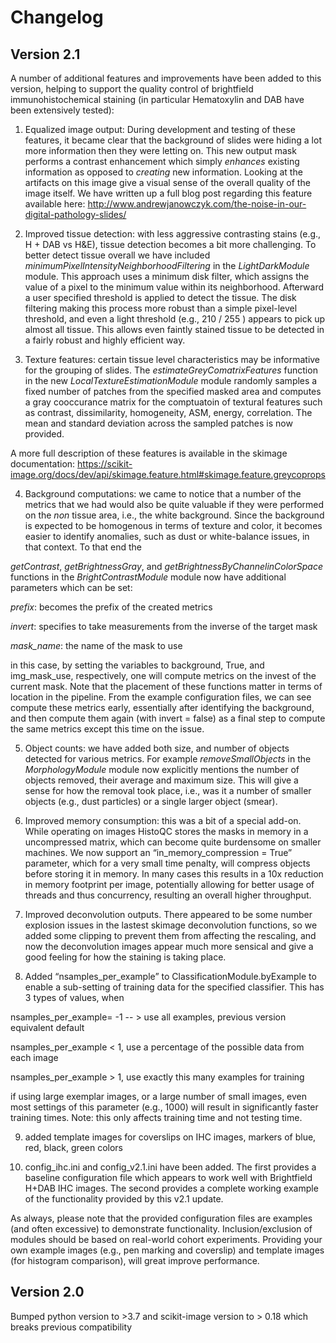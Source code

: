 ﻿# Changelog

## Version 2.1

A number of additional features and improvements have been added to this version, helping to support the quality control of brightfield immunohistochemical staining (in particular Hematoxylin and DAB have been extensively tested):

1. Equalized image output: During development and testing of these features, it became clear that the background of slides were hiding a lot more information then they were letting on. This new output mask performs a contrast enhancement which simply *enhances* existing information as opposed to *creating* new information. Looking at the artifacts on this image give a visual sense of the overall quality of the image itself. We have written up a full blog post regarding this feature available here: http://www.andrewjanowczyk.com/the-noise-in-our-digital-pathology-slides/

2. Improved tissue detection: with less aggressive contrasting stains (e.g., H + DAB vs H&E), tissue detection becomes a bit more challenging. To better detect tissue overall we have included _minimumPixelIntensityNeighborhoodFiltering_ in the _LightDarkModule_ module. This approach uses a minimum disk filter, which assigns the value of a pixel to the minimum value within its neighborhood. Afterward a user specified threshold is applied to detect the tissue. The disk filtering making this process more robust than a simple pixel-level threshold, and even a light threshold (e.g., 210 / 255 ) appears to pick up almost all tissue. This allows even faintly stained tissue to be detected in a fairly robust and highly efficient way.

3. Texture features: certain tissue level characteristics may be informative for the grouping of slides. The _estimateGreyComatrixFeatures_ function in the new _LocalTextureEstimationModule_ module randomly samples a fixed number of patches from the specified masked area and computes a gray cooccurance matrix for the comptuatoin of textural features such as contrast, dissimilarity, homogeneity, ASM, energy, correlation. The mean and standard deviation across the sampled patches is now provided.

A more full description of these features is available in the skimage documentation: https://scikit-image.org/docs/dev/api/skimage.feature.html#skimage.feature.greycoprops

4. Background computations: we came to notice that a number of the metrics that we had would also be quite valuable if they were performed on the *non* tissue area, i.e., the white background. Since the background is expected to be homogenous in terms of texture and color, it becomes easier to identify anomalies, such as dust or white-balance issues, in that context. To that end the

_getContrast_, _getBrightnessGray_, and _getBrightnessByChannelinColorSpace_ functions in the _BrightContrastModule_ module now have additional parameters which can be set:

*prefix*: becomes the prefix of the created metrics

*invert*: specifies to take measurements from the inverse of the target mask

*mask_name*: the name of the mask to use

in this case, by setting the variables to background, True, and img_mask_use, respectively, one will compute metrics on the invest of the current mask. Note that the placement of these functions matter in terms of location in the pipeline. From the example configuration files, we can see compute these metrics early, essentially after identifying the background, and then compute them again (with invert = false) as a final step to compute the same metrics except this time on the issue.

5) Object counts: we have added both size, and number of objects detected for various metrics. For example _removeSmallObjects_ in the _MorphologyModule_ module now explicitly mentions the number of objects removed, their average and maximum size. This will give a sense for how the removal took place, i.e., was it a number of smaller objects (e.g., dust particles) or a single larger object (smear).

6) Improved memory consumption: this was a bit of a special add-on. While operating on images HistoQC stores the masks in memory in a uncompressed matrix, which can become quite burdensome on smaller machines. We now support an “in_memory_compression = True” parameter, which for a very small time penalty, will compress objects before storing it in memory. In many cases this results in a 10x reduction in memory footprint per image, potentially allowing for better usage of threads and thus concurrency, resulting an overall higher throughput.

7) Improved deconvolution outputs. There appeared to be some number explosion issues in the lastest skimage deconvolution functions, so we added some clipping to prevent them from affecting the rescaling, and now the deconvolution images appear much more sensical and give a good feeling for how the staining is taking place.

8) Added “nsamples_per_example” to ClassificationModule.byExample to enable a sub-setting of training data for the specified classifier. This has 3 types of values, when

nsamples_per_example= -1  -- > use all examples, previous version equivalent default

nsamples_per_example < 1, use a percentage of the possible data from each image

nsamples_per_example > 1, use exactly this many examples for training

if using large exemplar images, or a large number of small images, even most settings of this parameter (e.g., 1000) will result in significantly faster training times. Note: this only affects training time and not testing time.

9) added template images for coverslips on IHC images, markers of blue, red, black, green colors

10) config_ihc.ini and config_v2.1.ini have been added. The first provides a baseline configuration file which appears to work well with Brightfield H+DAB IHC images. The second provides a complete working example of the functionality provided by this v2.1 update.

As always, please note that the provided configuration files are examples (and often excessive) to demonstrate functionality. Inclusion/exclusion of modules should be based on real-world cohort experiments. Providing your own example images (e.g., pen marking and coverslip) and template images (for histogram comparison), will great improve performance.

## Version 2.0

Bumped python version to >3.7 and scikit-image version to > 0.18 which breaks previous compatibility

